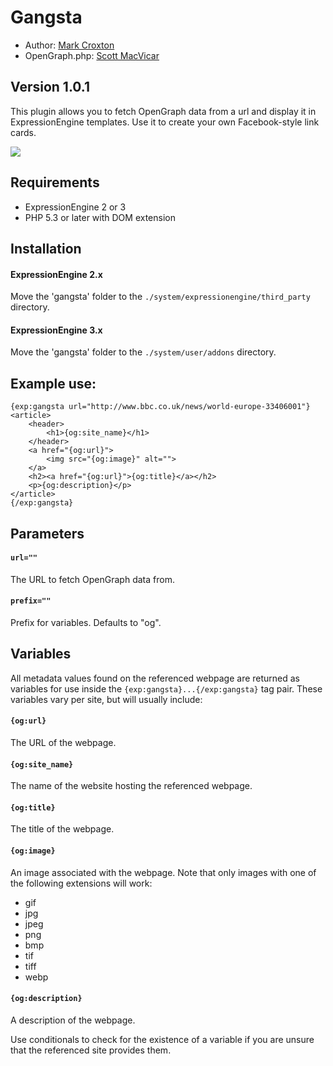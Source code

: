 # Gangsta

* Author: [Mark Croxton](http://hallmark-design.co.uk/)
* OpenGraph.php: [Scott MacVicar](https://github.com/scottmac/opengraph/blob/master/OpenGraph.php)

## Version 1.0.1

This plugin allows you to fetch OpenGraph data from a url and display it in ExpressionEngine templates. Use it to create your own Facebook-style link cards.

![](http://res.cloudinary.com/hallmark/image/upload/v1439463926/gangsta.png)

## Requirements

* ExpressionEngine 2 or 3
* PHP 5.3 or later with DOM extension

## Installation

#### ExpressionEngine 2.x

Move the 'gangsta' folder to the `./system/expressionengine/third_party` directory.

#### ExpressionEngine 3.x

Move the 'gangsta' folder to the `./system/user/addons` directory.

## Example use:

	{exp:gangsta url="http://www.bbc.co.uk/news/world-europe-33406001"}    
	<article>
		<header>
			<h1>{og:site_name}</h1>
		</header>
		<a href="{og:url}">
			<img src="{og:image}" alt="">
		</a>
		<h2><a href="{og:url}">{og:title}</a></h2>
		<p>{og:description}</p>
	</article>
	{/exp:gangsta}

## Parameters

#### `url=""`
The URL to fetch OpenGraph data from.

#### `prefix=""`
Prefix for variables. Defaults to "og".

## Variables

All metadata values found on the referenced webpage are returned as variables for use inside the `{exp:gangsta}...{/exp:gangsta}` tag pair. These variables vary per site, but will usually include:

#### `{og:url}`
The URL of the webpage.

#### `{og:site_name}`
The name of the website hosting the referenced webpage.

#### `{og:title}`
The title of the webpage.

#### `{og:image}`
An image associated with the webpage. Note that only images with one of the following extensions will work:

* gif
* jpg
* jpeg
* png
* bmp
* tif
* tiff
* webp

#### `{og:description}`
A description of the webpage.

Use conditionals to check for the existence of a variable if you are unsure that the referenced site provides them.


